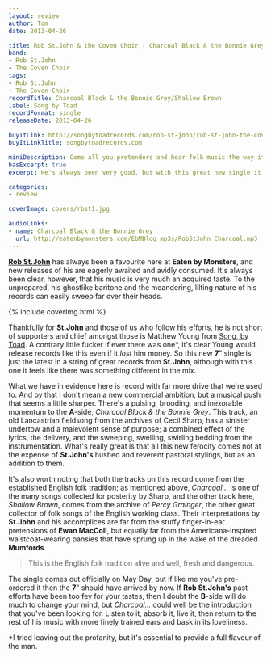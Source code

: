 ```yaml
---
layout: review
author: Tom
date: 2013-04-26

title: Rob St.John & the Coven Choir | Charcoal Black & the Bonnie Grey/Shallow Brown
band:
- Rob St.John
- The Coven Choir
tags:
- Rob St.John
- The Coven Choir
recordTitle: Charcoal Black & the Bonnie Grey/Shallow Brown
label: Song by Toad
recordFormat: single
releaseDate: 2013-04-26

buyItLink: http://songbytoadrecords.com/rob-st-john/rob-st-john-the-coven-choir/
buyItLinkTitle: songbytoadrecords.com

miniDescription: Come all you pretenders and hear folk music the way it should be played.
hasExcerpt: true
excerpt: He's always been very good, but with this great new single it really feels like underground folk hero <strong>Rob St.John</strong> has come of age musically.

categories:
- review

coverImage: covers/rbst1.jpg

audioLinks:
- name: Charcoal Black & the Bonnie Grey
  url: http://eatenbymonsters.com/EbMBlog_mp3s/RobStJohn_Charcoal.mp3
---
```


[**Rob St.John**](http://robstjohn.tumblr.com/) has always been a favourite here at **Eaten by Monsters**, and new releases of his are eagerly awaited and avidly consumed. It's always been clear, however, that his music is very much an acquired taste. To the unprepared, his ghostlike baritone and the meandering, lilting nature of his records can easily sweep far over their heads.

<div>{% include coverImg.html %}</div>

Thankfully for **St.John** and those of us who follow his efforts, he is not short of supporters and chief amongst those is Matthew Young from [Song, by Toad](http://songbytoadrecords.com/rob-st-john/rob-st-john-the-coven-choir/). A contrary little fucker if ever there was one\*, it's clear Young would release records like this even if it _lost_ him money. So this new **7**" single is just the latest in a string of great records from **St.John**, although with this one it feels like there was something different in the mix.

What we have in evidence here is record with far more drive that we're used to. And by that I don't mean a new commercial ambition, but a musical push that seems a little sharper. There's a pulsing, brooding, and inexorable momentum to the **A**-side, *Charcoal Black & the Bonnie Grey*. This track, an old Lancastrian fieldsong from the archives of Cecil Sharp, has a sinister undertow and a malevolent sense of purpose; a combined effect of the lyrics, the delivery, and the sweeping, swelling, swirling bedding from the instrumentation. What's really great is that all this new ferocity comes not at the expense of **St.John's** hushed and reverent pastoral stylings, but as an addition to them.

It's also worth noting that both the tracks on this record come from the established English folk tradition; as mentioned above, *Charcoal...* is one of the many songs collected for posterity by Sharp, and the other track here, *Shallow Brown*, comes from the archive of *Percy Grainger*, the other great collector of folk songs of the English working class. Their interpretations by **St.John** and his accomplices are far from the stuffy finger-in-ear pretensions of **Ewan MacColl**, but equally far from the Americana-inspired waistcoat-wearing pansies that have sprung up in the wake of the dreaded **Mumfords**.

>This is the English folk tradition alive and well, fresh and dangerous.

The single comes out officially on May Day, but if like me you've pre-ordered it then the **7**" should have arrived by now. If **Rob St.John's** past efforts have been too fey for your tastes, then I doubt the **B**-side will do much to change your mind, but *Charcoal...* could well be the introduction that you've been looking for. Listen to it, absorb it, live it, then return to the rest of his music with more finely trained ears and bask in its loveliness.

<span class="small">\*I tried leaving out the profanity, but it's essential to provide a full flavour of the man.</span>
